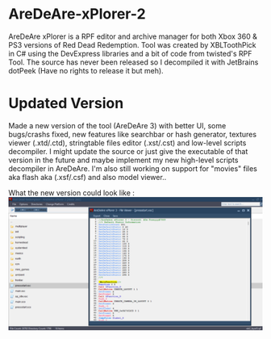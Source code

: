 # AreDeAre-xPlorer-2
AreDeAre xPlorer is a RPF editor and archive manager for both Xbox 360 &amp; PS3 versions of Red Dead Redemption.
Tool was created by XBLToothPick in C# using the DevExpress libraries and a bit of code from twisted's RPF Tool.
The source has never been released so I decompiled it with JetBrains dotPeek (Have no rights to release it but meh).

# Updated Version
Made a new version of the tool (AreDeAre 3) with better UI, some bugs/crashs fixed, new features like searchbar or hash generator, textures viewer (.xtd/.ctd), stringtable files editor (.xst/.cst) and low-level scripts decompiler.
I might update the source or just give the executable of that version in the future and maybe implement my new high-level scripts decompiler in AreDeAre. I'm also still working on support for "movies" files aka flash aka (.xsf/.csf) and also model viewer..

What the new version could look like :
![Screenshot](screenshot.png)
